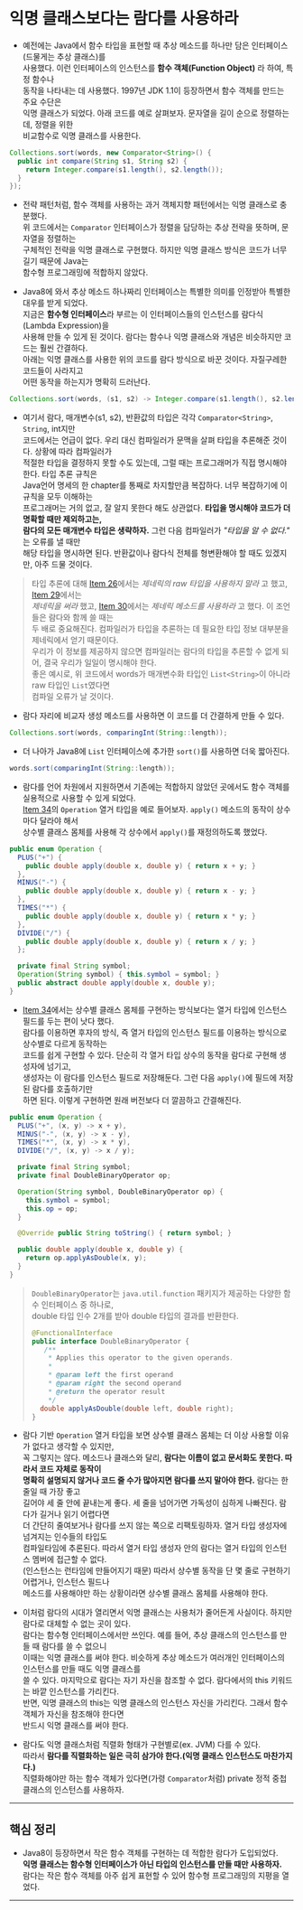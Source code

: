 # 익명 클래스보다는 람다를 사용하라

- 예전에는 Java에서 함수 타입을 표현할 때 추상 메소드를 하나만 담은 인터페이스(드물게는 추상 클래스)를  
  사용했다. 이런 인터페이스의 인스턴스를 **함수 객체(Function Object)** 라 하여, 특정 함수나  
  동작을 나타내는 데 사용했다. 1997년 JDK 1.1이 등장하면서 함수 객체를 만드는 주요 수단은  
  익명 클래스가 되었다. 아래 코드를 예로 살펴보자. 문자열을 길이 순으로 정렬하는데, 정렬을 위한  
  비교함수로 익명 클래스를 사용한다.

```java
Collections.sort(words, new Comparator<String>() {
  public int compare(String s1, String s2) {
    return Integer.compare(s1.length(), s2.length());
  }
});
```

- 전략 패턴처럼, 함수 객체를 사용하는 과거 객체지향 패턴에서는 익명 클래스로 충분했다.  
  위 코드에서는 `Comparator` 인터페이스가 정렬을 담당하는 추상 전략을 뜻하며, 문자열을 정렬하는  
  구체적인 전략을 익명 클래스로 구현했다. 하지만 익명 클래스 방식은 코드가 너무 길기 때문에 Java는  
  함수형 프로그래밍에 적합하지 않았다.

- Java8에 와서 추상 메소드 하나짜리 인터페이스는 특별한 의미를 인정받아 특별한 대우를 받게 되었다.  
  지금은 **함수형 인터페이스**라 부르는 이 인터페이스들의 인스턴스를 람다식(Lambda Expression)을  
  사용해 만들 수 있게 된 것이다. 람다는 함수나 익명 클래스와 개념은 비슷하지만 코드는 훨씬 간결하다.  
  아래는 익명 클래스를 사용한 위의 코드를 람다 방식으로 바꾼 것이다. 자질구레한 코드들이 사라지고  
  어떤 동작을 하는지가 명확히 드러난다.

```java
Collections.sort(words, (s1, s2) -> Integer.compare(s1.length(), s2.length()));
```

- 여기서 람다, 매개변수(s1, s2), 반환값의 타입은 각각 `Comparator<String>`, `String`, int지만  
  코드에서는 언급이 없다. 우리 대신 컴파일러가 문맥을 살펴 타입을 추론해준 것이다. 상황에 따라 컴파일러가  
  적절한 타입을 결정하지 못할 수도 있는데, 그럴 때는 프로그래머가 직접 명시해야 한다. 타입 추론 규칙은  
  Java언어 명세의 한 chapter를 통째로 차지할만큼 복잡하다. 너무 복잡하기에 이 규칙을 모두 이해하는  
  프로그래머는 거의 없고, 잘 알지 못한다 해도 상관없다. **타입을 명시해야 코드가 더 명확할 때만 제외하고는,**  
  **람다의 모든 매개변수 타입은 생략하자.** 그런 다음 컴파일러가 _"타입을 알 수 없다."_ 는 오류를 낼 때만  
  해당 타입을 명시하면 된다. 반환값이나 람다식 전체를 형변환해야 할 때도 있겠지만, 아주 드물 것이다.

> 타입 추론에 대해 [Item 26](https://github.com/sang-w0o/Study/blob/master/Programming%20Paradigm/Effective%20Java/4.%20%EC%A0%9C%EB%84%A4%EB%A6%AD/Item%2026.%20Raw%20%ED%83%80%EC%9E%85%EC%9D%80%20%EC%82%AC%EC%9A%A9%ED%95%98%EC%A7%80%20%EB%A7%88%EB%9D%BC.md)에서는 _제네릭의 raw 타입을 사용하지 말라_ 고 했고, [Item 29](https://github.com/sang-w0o/Study/blob/master/Programming%20Paradigm/Effective%20Java/4.%20%EC%A0%9C%EB%84%A4%EB%A6%AD/Item%2029.%20%EC%9D%B4%EC%99%95%EC%9D%B4%EB%A9%B4%20%EC%A0%9C%EB%84%A4%EB%A6%AD%20%ED%83%80%EC%9E%85%EC%9C%BC%EB%A1%9C%20%EB%A7%8C%EB%93%A4%EB%9D%BC.md)에서는  
> _제네릭을 써라_ 했고, [Item 30](https://github.com/sang-w0o/Study/blob/master/Programming%20Paradigm/Effective%20Java/4.%20%EC%A0%9C%EB%84%A4%EB%A6%AD/Item%2030.%20%EC%9D%B4%EC%99%95%EC%9D%B4%EB%A9%B4%20%EC%A0%9C%EB%84%A4%EB%A6%AD%20%EB%A9%94%EC%86%8C%EB%93%9C%EB%A1%9C%20%EB%A7%8C%EB%93%A4%EB%9D%BC.md)에서는 _제네릭 메소드를 사용하라_ 고 했다. 이 조언들은 람다와 함께 쓸 때는  
> 두 배로 중요해진다. 컴파일러가 타입을 추론하는 데 필요한 타입 정보 대부분을 제네릭에서 얻기 때문이다.  
> 우리가 이 정보를 제공하지 않으면 컴파일러는 람다의 타입을 추론할 수 없게 되어, 결국 우리가 일일이 명시해야 한다.  
> 좋은 예시로, 위 코드에서 words가 매개변수화 타입인 `List<String>`이 아니라 raw 타입인 `List`였다면  
> 컴파일 오류가 날 것이다.

- 람다 자리에 비교자 생성 메소드를 사용하면 이 코드를 더 간결하게 만들 수 있다.

```java
Collections.sort(words, comparingInt(String::length));
```

- 더 나아가 Java8에 `List` 인터페이스에 추가한 `sort()`를 사용하면 더욱 짧아진다.

```java
words.sort(comparingInt(String::length));
```

- 람다를 언어 차원에서 지원하면서 기존에는 적합하지 않았던 곳에서도 함수 객체를 실용적으로 사용할 수 있게 되었다.  
  [Item 34](https://github.com/sang-w0o/Study/blob/master/Programming%20Paradigm/Effective%20Java/5.%20%EC%97%B4%EA%B1%B0%20%ED%83%80%EC%9E%85%EA%B3%BC%20%EC%96%B4%EB%85%B8%ED%85%8C%EC%9D%B4%EC%85%98/Item%2034.%20int%20%EC%83%81%EC%88%98%20%EB%8C%80%EC%8B%A0%20%EC%97%B4%EA%B1%B0%20%ED%83%80%EC%9E%85%EC%9D%84%20%EC%82%AC%EC%9A%A9%ED%95%98%EB%9D%BC.md)의 `Operation` 열거 타입을 예로 들어보자. `apply()` 메소드의 동작이 상수마다 달라야 해서  
  상수별 클래스 몸체를 사용해 각 상수에서 `apply()`를 재정의하도록 했었다.

```java
public enum Operation {
  PLUS("+") {
    public double apply(double x, double y) { return x + y; }
  },
  MINUS("-") {
    public double apply(double x, double y) { return x - y; }
  },
  TIMES("*") {
    public double apply(double x, double y) { return x * y; }
  },
  DIVIDE("/") {
    public double apply(double x, double y) { return x / y; }
  };

  private final String symbol;
  Operation(String symbol) { this.symbol = symbol; }
  public abstract double apply(double x, double y);
}
```

- [Item 34](https://github.com/sang-w0o/Study/blob/master/Programming%20Paradigm/Effective%20Java/5.%20%EC%97%B4%EA%B1%B0%20%ED%83%80%EC%9E%85%EA%B3%BC%20%EC%96%B4%EB%85%B8%ED%85%8C%EC%9D%B4%EC%85%98/Item%2034.%20int%20%EC%83%81%EC%88%98%20%EB%8C%80%EC%8B%A0%20%EC%97%B4%EA%B1%B0%20%ED%83%80%EC%9E%85%EC%9D%84%20%EC%82%AC%EC%9A%A9%ED%95%98%EB%9D%BC.md)에서는 상수별 클래스 몸체를 구현하는 방식보다는 열거 타입에 인스턴스 필드를 두는 편이 낫다 했다.  
  람다를 이용하면 후자의 방식, 즉 열거 타입의 인스턴스 필드를 이용하는 방식으로 상수별로 다르게 동작하는  
  코드를 쉽게 구현할 수 있다. 단순히 각 열거 타입 상수의 동작을 람다로 구현해 생성자에 넘기고,  
  생성자는 이 람다를 인스턴스 필드로 저장해둔다. 그런 다음 `apply()`에 필드에 저장된 람다를 호출하기만  
  하면 된다. 이렇게 구현하면 원래 버전보다 더 깔끔하고 간결해진다.

```java
public enum Operation {
  PLUS("+", (x, y) -> x + y),
  MINUS("-", (x, y) -> x - y),
  TIMES("*", (x, y) -> x * y),
  DIVIDE("/", (x, y) -> x / y);

  private final String symbol;
  private final DoubleBinaryOperator op;

  Operation(String symbol, DoubleBinaryOperator op) {
    this.symbol = symbol;
    this.op = op;
  }

  @Override public String toString() { return symbol; }

  public double apply(double x, double y) {
    return op.applyAsDouble(x, y);
  }
}
```

> `DoubleBinaryOperator`는 `java.util.function` 패키지가 제공하는 다양한 함수 인터페이스 중 하나로,  
> double 타입 인수 2개를 받아 double 타입의 결과를 반환한다.
>
> ```java
> @FunctionalInterface
> public interface DoubleBinaryOperator {
>    /**
>     * Applies this operator to the given operands.
>     *
>     * @param left the first operand
>     * @param right the second operand
>     * @return the operator result
>     */
>   double applyAsDouble(double left, double right);
> }
> ```

- 람다 기반 `Operation` 열거 타입을 보면 상수별 클래스 몸체는 더 이상 사용할 이유가 없다고 생각할 수 있지만,  
  꼭 그렇지는 않다. 메소드나 클래스와 달리, **람다는 이름이 없고 문서화도 못한다. 따라서 코드 자체로 동작이**  
  **명확히 설명되지 않거나 코드 줄 수가 많아지면 람다를 쓰지 말아야 한다.** 람다는 한 줄일 때 가장 좋고  
  길어야 세 줄 안에 끝내는게 좋다. 세 줄을 넘어가면 가독성이 심하게 나빠진다. 람다가 길거나 읽기 어렵다면  
  더 간단히 줄여보거나 람다를 쓰지 않는 쪽으로 리팩토링하자. 열거 타입 생성자에 넘겨지는 인수들의 타입도  
  컴파일타임에 추론된다. 따라서 열거 타입 생성자 안의 람다는 열거 타입의 인스턴스 멤버에 접근할 수 없다.  
  (인스턴스는 런타임에 만들어지기 때문) 따라서 상수별 동작을 단 몇 줄로 구현하기 어렵거나, 인스턴스 필드나  
  메소드를 사용해야만 하는 상황이라면 상수별 클래스 몸체를 사용해야 한다.

- 이처럼 람다의 시대가 열리면서 익명 클래스는 사용처가 줄어든게 사실이다. 하지만 람다로 대체할 수 없는 곳이 있다.  
  람다는 함수형 인터페이스에서만 쓰인다. 예를 들어, 추상 클래스의 인스턴스를 만들 때 람다를 쓸 수 없으니  
  이때는 익명 클래스를 써야 한다. 비슷하게 추상 메소드가 여러개인 인터페이스의 인스턴스를 만들 때도 익명 클래스를  
  쓸 수 있다. 마지막으로 람다는 자기 자신을 참조할 수 없다. 람다에서의 this 키워드는 바깥 인스턴스를 가리킨다.  
  반면, 익명 클래스의 this는 익명 클래스의 인스턴스 자신을 가리킨다. 그래서 함수 객체가 자신을 참조해야 한다면  
  반드시 익명 클래스를 써야 한다.

- 람다도 익명 클래스처럼 직렬화 형태가 구현별로(ex. JVM) 다를 수 있다.  
  따라서 **람다를 직렬화하는 일은 극히 삼가야 한다.(익명 클래스 인스턴스도 마찬가지다.)**  
  직렬화해야만 하는 함수 객체가 있다면(가령 `Comparator`처럼) private 정적 중첩 클래스의 인스턴스를 사용하자.

---

## 핵심 정리

- Java8이 등장하면서 작은 함수 객체를 구현하는 데 적합한 람다가 도입되었다.  
  **익명 클래스는 함수형 인터페이스가 아닌 타입의 인스턴스를 만들 때만 사용하자.**  
  람다는 작은 함수 객체를 아주 쉽게 표현할 수 있어 함수형 프로그래밍의 지평을 열었다.

---
